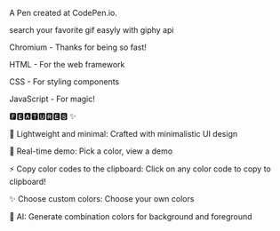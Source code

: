 A Pen created at CodePen.io. 

search your favorite gif easyly with giphy api

Chromium - Thanks for being so fast!

HTML - For the web framework

CSS - For styling components

JavaScript - For magic!

🅵🅴🅰🆃🆄🆁🅴🆂 ✨

🤖 Lightweight and minimal: Crafted with minimalistic UI design

🔌 Real-time demo: Pick a color, view a demo

⚡️ Copy color codes to the clipboard: Click on any color code to copy to clipboard!

✨ Choose custom colors: Choose your own colors

🤖 AI: Generate combination colors for background and foreground
